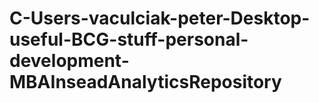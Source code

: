 # C-Users-vaculciak-peter-Desktop-useful-BCG-stuff-personal-development-MBAInseadAnalyticsRepository